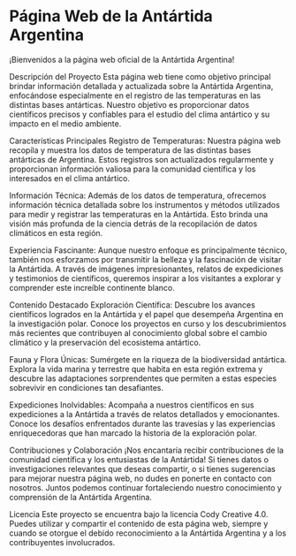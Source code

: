 # Página Web de la Antártida Argentina
¡Bienvenidos a la página web oficial de la Antártida Argentina!

Descripción del Proyecto
Esta página web tiene como objetivo principal brindar información detallada y actualizada sobre la Antártida Argentina, enfocándose especialmente en el registro de las temperaturas en las distintas bases antárticas. Nuestro objetivo es proporcionar datos científicos precisos y confiables para el estudio del clima antártico y su impacto en el medio ambiente.

Características Principales
Registro de Temperaturas: Nuestra página web recopila y muestra los datos de temperatura de las distintas bases antárticas de Argentina. Estos registros son actualizados regularmente y proporcionan información valiosa para la comunidad científica y los interesados en el clima antártico.

Información Técnica: Además de los datos de temperatura, ofrecemos información técnica detallada sobre los instrumentos y métodos utilizados para medir y registrar las temperaturas en la Antártida. Esto brinda una visión más profunda de la ciencia detrás de la recopilación de datos climáticos en esta región.

Experiencia Fascinante: Aunque nuestro enfoque es principalmente técnico, también nos esforzamos por transmitir la belleza y la fascinación de visitar la Antártida. A través de imágenes impresionantes, relatos de expediciones y testimonios de científicos, queremos inspirar a los visitantes a explorar y comprender este increíble continente blanco.

Contenido Destacado
Exploración Científica: Descubre los avances científicos logrados en la Antártida y el papel que desempeña Argentina en la investigación polar. Conoce los proyectos en curso y los descubrimientos más recientes que contribuyen al conocimiento global sobre el cambio climático y la preservación del ecosistema antártico.

Fauna y Flora Únicas: Sumérgete en la riqueza de la biodiversidad antártica. Explora la vida marina y terrestre que habita en esta región extrema y descubre las adaptaciones sorprendentes que permiten a estas especies sobrevivir en condiciones tan desafiantes.

Expediciones Inolvidables: Acompaña a nuestros científicos en sus expediciones a la Antártida a través de relatos detallados y emocionantes. Conoce los desafíos enfrentados durante las travesías y las experiencias enriquecedoras que han marcado la historia de la exploración polar.

Contribuciones y Colaboración
¡Nos encantaría recibir contribuciones de la comunidad científica y los entusiastas de la Antártida! Si tienes datos o investigaciones relevantes que deseas compartir, o si tienes sugerencias para mejorar nuestra página web, no dudes en ponerte en contacto con nosotros. Juntos podemos continuar fortaleciendo nuestro conocimiento y comprensión de la Antártida Argentina.

Licencia
Este proyecto se encuentra bajo la licencia Cody Creative 4.0. Puedes utilizar y compartir el contenido de esta página web, siempre y cuando se otorgue el debido reconocimiento a la Antártida Argentina y a los contribuyentes involucrados.
